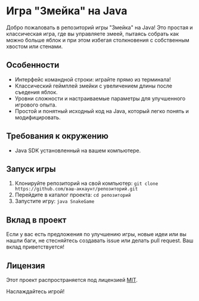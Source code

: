 # Игра "Змейка" на Java

Добро пожаловать в репозиторий игры "Змейка" на Java! Это простая и классическая игра, где вы управляете змеей, пытаясь собрать как можно больше яблок и при этом избегая столкновения с собственным хвостом или стенами.

## Особенности

- Интерфейс командной строки: играйте прямо из терминала!
- Классический геймплей змейки с увеличением длины после съедения яблок.
- Уровни сложности и настраиваемые параметры для улучшенного игрового опыта.
- Простой и понятный исходный код на Java, который легко понять и модифицировать.

## Требования к окружению

- Java SDK установленный на вашем компьютере.

## Запуск игры

1. Клонируйте репозиторий на свой компьютер: `git clone https://github.com/ваш-аккаунт/репозиторий.git`
2. Перейдите в каталог проекта: `cd репозиторий`
3. Запустите игру: `java SnakeGame`

## Вклад в проект

Если у вас есть предложения по улучшению игры, новые идеи или вы нашли баги, не стесняйтесь создавать issue или делать pull request. Ваш вклад приветствуется!

## Лицензия

Этот проект распространяется под лицензией [MIT](LICENSE).

Наслаждайтесь игрой!
